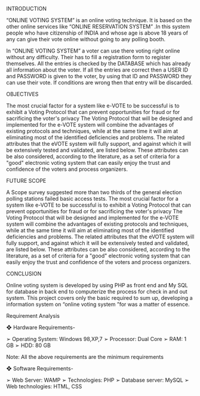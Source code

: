 INTRODUCTION

“ONLINE VOTING SYSTEM” is an online voting technique. It is based on the other online services like “ONLINE RESERVATION SYSTEM” .In this system people who have citizenship of INDIA and whose age is above 18 years of any can give their vote online without going to any polling booth.

In “ONLINE VOTING SYSTEM” a voter can use there voting right online without any difficulty. Their has to fill a registration form to register themselves. All the entries is checked by the DATABASE which has already all information about the voter. If all the entries are correct then a USER ID and PASSWORD is given to the voter, by using that ID and PASSWORD they can use their vote. If conditions are wrong then that entry will be discarded.

OBJECTIVES

The most crucial factor for a system like e-VOTE to be successful is to exhibit a Voting Protocol that can prevent opportunities for fraud or for sacrificing the voter's privacy
The Voting Protocol that will be designed and implemented for the e-VOTE system will combine the advantages of existing protocols and techniques, while at the same time it will aim at eliminating most of the identified deficiencies and problems. The related attributes that the eVOTE system will fully support, and against which it will be extensively tested and validated, are listed below. These attributes can be also considered, according to the literature, as a set of criteria for a "good" electronic voting system that can easily enjoy the trust and confidence of the voters and process organizers.

FUTURE SCOPE

A Scope survey suggested more than two thirds of the general election polling stations failed basic access tests.
The most crucial factor for a system like e-VOTE to be successful is to exhibit a Voting Protocol that can prevent opportunities for fraud or for sacrificing the voter's privacy
The Voting Protocol that will be designed and implemented for the e-VOTE system will combine the advantages of existing protocols and techniques, while at the same time it will aim at eliminating most of the identified deficiencies and problems. The related attributes that the eVOTE system will fully support, and against which it will be extensively tested and validated, are listed below. These attributes can be also considered, according to the literature, as a set of criteria for a "good" electronic voting system that can easily enjoy the trust and confidence of the voters and process organizers.


CONCLUSION

Online voting system is developed by using PHP as front end and My SQL for database in back end to computerize the process for check in and out system.
This project covers only the basic required to sum up, developing a information system on “online voting system ”for was a matter of essence.


Requirement Analysis


❖ Hardware Requirements-

➢ Operating System: Windows 98,XP,7
➢ Processor: Dual Core
➢ RAM: 1 GB
➢ HDD: 80 GB

Note: All the above requirements are the minimum requirements


❖ Software Requirements-

➢ Web Server: WAMP
➢ Technologies: PHP
➢ Database server: MySQL
➢ Web technologies: HTML, CSS
